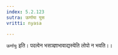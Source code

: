 ```yaml
---
index: 5.2.123
sutra: ऊर्णाया युस
vritti: nyasa

---
```

`ऊर्णायुः` इति। पदत्वेन भसञ्ज्ञाभावाद्यस्येति लोपो न भवति।।